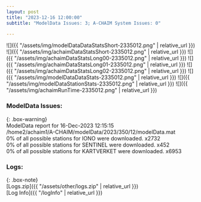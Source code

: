 ```yaml
---
layout: post
title: "2023-12-16 12:00:00"
subtitle: "ModelData Issues: 3; A-CHAIM System Issues: 0"

---
```


![]({{ "/assets/img/modelDataDataStatsShort-2335012.png" | relative_url }})
![]({{ "/assets/img/achaimDataStatsShort-2335012.png" | relative_url }})
![]({{ "/assets/img/achaimDataStatsLong00-2335012.png" | relative_url }})
![]({{ "/assets/img/achaimDataStatsLong01-2335012.png" | relative_url }})
![]({{ "/assets/img/achaimDataStatsLong02-2335012.png" | relative_url }})
![]({{ "/assets/img/modelDataDataStats-2335012.png" | relative_url }})
![]({{ "/assets/img/modelDataStationStats-2335012.png" | relative_url }})
![]({{ "/assets/img/achaimRunTime-2335012.png" | relative_url }})


### ModelData Issues:  
  
{: .box-warning}  
 ModelData report for 16-Dec-2023 12:15:15   
 /home2/achaim1/A-CHAIM/modelData/2023/350/12/modelData.mat   
 0% of all possible stations for IONO were downloaded. x2732   
 0% of all possible stations for SENTINEL were downloaded. x452   
 0% of all possible stations for KARTVERKET were downloaded. x6953   
  


### Logs:  
  
{: .box-note}  
[Logs.zip]({{ "/assets/other/logs.zip" | relative_url }})  
[Log Info]({{ "/logInfo" | relative_url }})  
